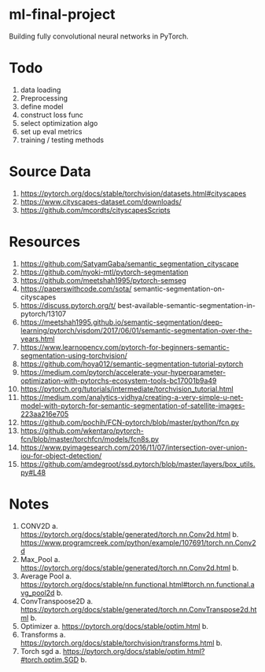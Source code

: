# ml-final-project
Building fully convolutional neural networks in PyTorch.

# Todo
1. data loading
2. Preprocessing
3. define model
4. construct loss func
5. select optimization algo
6. set up eval metrics
7. training / testing methods

# Source Data
1. https://pytorch.org/docs/stable/torchvision/datasets.html#cityscapes
2. https://www.cityscapes-dataset.com/downloads/
3. https://github.com/mcordts/cityscapesScripts

# Resources
1. https://github.com/SatyamGaba/semantic_segmentation_cityscape
2. https://github.com/nyoki-mtl/pytorch-segmentation
3. https://github.com/meetshah1995/pytorch-semseg
4. https://paperswithcode.com/sota/ semantic-segmentation-on-cityscapes
5. https://discuss.pytorch.org/t/
    best-available-semantic-segmentation-in-pytorch/13107
6. https://meetshah1995.github.io/semantic-segmentation/deep-learning/pytorch/visdom/2017/06/01/semantic-segmentation-over-the-years.html
7. https://www.learnopencv.com/pytorch-for-beginners-semantic-segmentation-using-torchvision/
8. https://github.com/hoya012/semantic-segmentation-tutorial-pytorch
9. https://medium.com/pytorch/accelerate-your-hyperparameter-optimization-with-pytorchs-ecosystem-tools-bc17001b9a49
10. https://pytorch.org/tutorials/intermediate/torchvision_tutorial.html
11. https://medium.com/analytics-vidhya/creating-a-very-simple-u-net-model-with-pytorch-for-semantic-segmentation-of-satellite-images-223aa216e705
12. https://github.com/pochih/FCN-pytorch/blob/master/python/fcn.py
13. https://github.com/wkentaro/pytorch-fcn/blob/master/torchfcn/models/fcn8s.py
14. https://www.pyimagesearch.com/2016/11/07/intersection-over-union-iou-for-object-detection/
15. https://github.com/amdegroot/ssd.pytorch/blob/master/layers/box_utils.py#L48

# Notes
1. CONV2D
    a. https://pytorch.org/docs/stable/generated/torch.nn.Conv2d.html
    b. https://www.programcreek.com/python/example/107691/torch.nn.Conv2d
2. Max_Pool
    a. https://pytorch.org/docs/stable/generated/torch.nn.Conv2d.html
    b.
3. Average Pool
    a. https://pytorch.org/docs/stable/nn.functional.html#torch.nn.functional.avg_pool2d
    b.
4. ConvTranspoose2D
    a. https://pytorch.org/docs/stable/generated/torch.nn.ConvTranspose2d.html
    b.
5. Optimizer
    a. https://pytorch.org/docs/stable/optim.html
    b.
6. Transforms
    a. https://pytorch.org/docs/stable/torchvision/transforms.html
    b.
7. Torch sgd
    a. https://pytorch.org/docs/stable/optim.html?#torch.optim.SGD
    b. 
